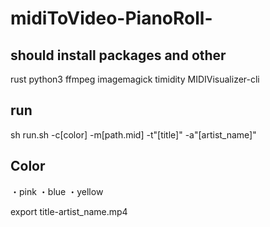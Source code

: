 # midiToVideo-PianoRoll-

## should install packages and other
rust
python3
ffmpeg
imagemagick
timidity
MIDIVisualizer-cli

## run
 sh run.sh -c[color] -m[path.mid]  -t"[title]" -a"[artist_name]"
 
 ## Color
 ・pink
 ・blue
 ・yellow


export title-artist_name.mp4
